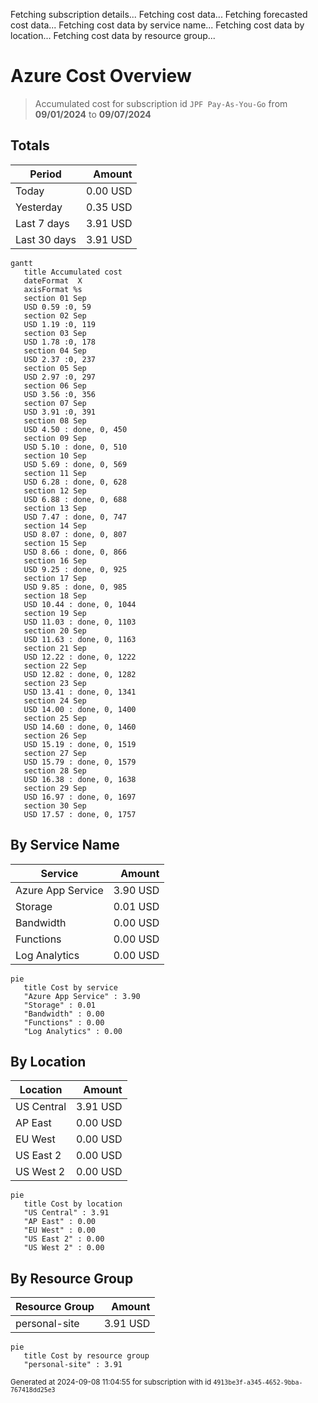 Fetching subscription details...
Fetching cost data...
Fetching forecasted cost data...
Fetching cost data by service name...
Fetching cost data by location...
Fetching cost data by resource group...
# Azure Cost Overview

> Accumulated cost for subscription id `JPF Pay-As-You-Go` from **09/01/2024** to **09/07/2024**

## Totals

|Period|Amount|
|---|---:|
|Today|0.00 USD|
|Yesterday|0.35 USD|
|Last 7 days|3.91 USD|
|Last 30 days|3.91 USD|

```mermaid
gantt
   title Accumulated cost
   dateFormat  X
   axisFormat %s
   section 01 Sep
   USD 0.59 :0, 59
   section 02 Sep
   USD 1.19 :0, 119
   section 03 Sep
   USD 1.78 :0, 178
   section 04 Sep
   USD 2.37 :0, 237
   section 05 Sep
   USD 2.97 :0, 297
   section 06 Sep
   USD 3.56 :0, 356
   section 07 Sep
   USD 3.91 :0, 391
   section 08 Sep
   USD 4.50 : done, 0, 450
   section 09 Sep
   USD 5.10 : done, 0, 510
   section 10 Sep
   USD 5.69 : done, 0, 569
   section 11 Sep
   USD 6.28 : done, 0, 628
   section 12 Sep
   USD 6.88 : done, 0, 688
   section 13 Sep
   USD 7.47 : done, 0, 747
   section 14 Sep
   USD 8.07 : done, 0, 807
   section 15 Sep
   USD 8.66 : done, 0, 866
   section 16 Sep
   USD 9.25 : done, 0, 925
   section 17 Sep
   USD 9.85 : done, 0, 985
   section 18 Sep
   USD 10.44 : done, 0, 1044
   section 19 Sep
   USD 11.03 : done, 0, 1103
   section 20 Sep
   USD 11.63 : done, 0, 1163
   section 21 Sep
   USD 12.22 : done, 0, 1222
   section 22 Sep
   USD 12.82 : done, 0, 1282
   section 23 Sep
   USD 13.41 : done, 0, 1341
   section 24 Sep
   USD 14.00 : done, 0, 1400
   section 25 Sep
   USD 14.60 : done, 0, 1460
   section 26 Sep
   USD 15.19 : done, 0, 1519
   section 27 Sep
   USD 15.79 : done, 0, 1579
   section 28 Sep
   USD 16.38 : done, 0, 1638
   section 29 Sep
   USD 16.97 : done, 0, 1697
   section 30 Sep
   USD 17.57 : done, 0, 1757
```

## By Service Name

|Service|Amount|
|---|---:|
|Azure App Service|3.90 USD|
|Storage|0.01 USD|
|Bandwidth|0.00 USD|
|Functions|0.00 USD|
|Log Analytics|0.00 USD|

```mermaid
pie
   title Cost by service
   "Azure App Service" : 3.90
   "Storage" : 0.01
   "Bandwidth" : 0.00
   "Functions" : 0.00
   "Log Analytics" : 0.00
```

## By Location

|Location|Amount|
|---|---:|
|US Central|3.91 USD|
|AP East|0.00 USD|
|EU West|0.00 USD|
|US East 2|0.00 USD|
|US West 2|0.00 USD|

```mermaid
pie
   title Cost by location
   "US Central" : 3.91
   "AP East" : 0.00
   "EU West" : 0.00
   "US East 2" : 0.00
   "US West 2" : 0.00
```

## By Resource Group

|Resource Group|Amount|
|---|---:|
|personal-site|3.91 USD|

```mermaid
pie
   title Cost by resource group
   "personal-site" : 3.91
```

<sup>Generated at 2024-09-08 11:04:55 for subscription with id `4913be3f-a345-4652-9bba-767418dd25e3`</sup>
